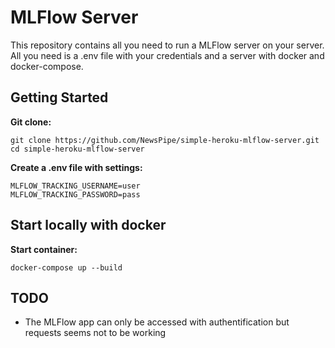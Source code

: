 # MLFlow Server

This repository contains all you need to run a MLFlow server on your server. All you need is a .env file with your credentials and a server with docker and docker-compose.

## Getting Started
**Git clone:**
```
git clone https://github.com/NewsPipe/simple-heroku-mlflow-server.git
cd simple-heroku-mlflow-server
```

**Create a .env file with settings:**

```
MLFLOW_TRACKING_USERNAME=user
MLFLOW_TRACKING_PASSWORD=pass
```

## Start locally with docker
**Start container:**
```
docker-compose up --build
```
## TODO
- The MLFlow app can only be accessed with authentification but requests seems not to be working
